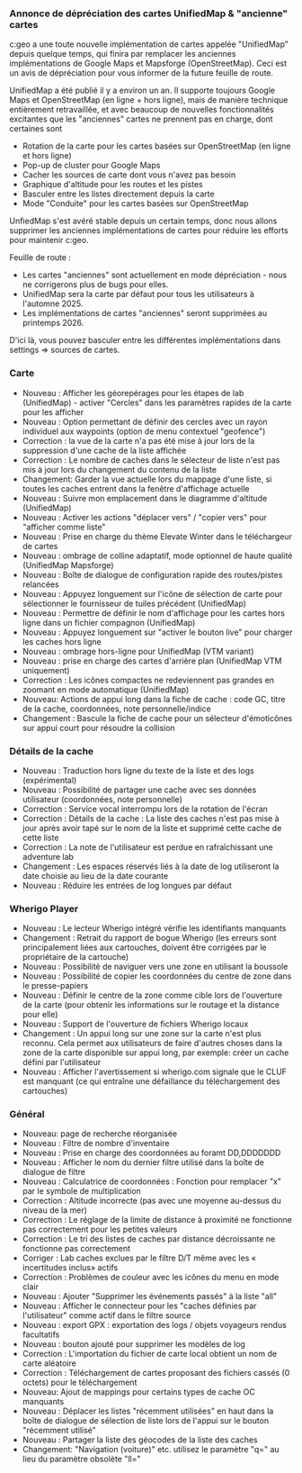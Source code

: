 ### Annonce de dépréciation des cartes UnifiedMap & "ancienne" cartes
c:geo a une toute nouvelle implémentation de cartes appelée "UnifiedMap" depuis quelque temps, qui finira par remplacer les anciennes implémentations de Google Maps et Mapsforge (OpenStreetMap). Ceci est un avis de dépréciation pour vous informer de la future feuille de route.

UnifiedMap a été publié il y a environ un an. Il supporte toujours Google Maps et OpenStreetMap (en ligne + hors ligne), mais de manière technique entièrement retravaillée, et avec beaucoup de nouvelles fonctionnalités excitantes que les "anciennes" cartes ne prennent pas en charge, dont certaines sont
- Rotation de la carte pour les cartes basées sur OpenStreetMap (en ligne et hors ligne)
- Pop-up de cluster pour Google Maps
- Cacher les sources de carte dont vous n'avez pas besoin
- Graphique d'altitude pour les routes et les pistes
- Basculer entre les listes directement depuis la carte
- Mode "Conduite" pour les cartes basées sur OpenStreetMap

UnfiedMap s'est avéré stable depuis un certain temps, donc nous allons supprimer les anciennes implémentations de cartes pour réduire les efforts pour maintenir c:geo.

Feuille de route :
- Les cartes "anciennes" sont actuellement en mode dépréciation - nous ne corrigerons plus de bugs pour elles.
- UnifiedMap sera la carte par défaut pour tous les utilisateurs à l'automne 2025.
- Les implémentations de cartes "anciennes" seront supprimées au printemps 2026.

D'ici là, vous pouvez basculer entre les différentes implémentations dans settings => sources de cartes.

### Carte
- Nouveau : Afficher les géorepérages pour les étapes de lab (UnifiedMap) - activer "Cercles" dans les paramètres rapides de la carte pour les afficher
- Nouveau : Option permettant de définir des cercles avec un rayon individuel aux waypoints (option de menu contextuel "geofence")
- Correction : la vue de la carte n'a pas été mise à jour lors de la suppression d'une cache de la liste affichée
- Correction : Le nombre de caches dans le sélecteur de liste n'est pas mis à jour lors du changement du contenu de la liste
- Changement: Garder la vue actuelle lors du mappage d'une liste, si toutes les caches entrent dans la fenêtre d'affichage actuelle
- Nouveau : Suivre mon emplacement dans le diagramme d'altitude (UnifiedMap)
- Nouveau : Activer les actions "déplacer vers" / "copier vers" pour "afficher comme liste"
- Nouveau : Prise en charge du thème Elevate Winter dans le téléchargeur de cartes
- Nouveau : ombrage de colline adaptatif, mode optionnel de haute qualité (UnifiedMap Mapsforge)
- Nouveau : Boîte de dialogue de configuration rapide des routes/pistes relancées
- Nouveau : Appuyez longuement sur l'icône de sélection de carte pour sélectionner le fournisseur de tuiles précédent (UnifiedMap)
- Nouveau : Permettre de définir le nom d'affichage pour les cartes hors ligne dans un fichier compagnon (UnifiedMap)
- Nouveau : Appuyez longuement sur "activer le bouton live" pour charger les caches hors ligne
- Nouveau : ombrage hors-ligne pour UnifiedMap (VTM variant)
- Nouveau : prise en charge des cartes d'arrière plan (UnifiedMap VTM uniquement)
- Correction : Les icônes compactes ne redeviennent pas grandes en zoomant en mode automatique (UnifiedMap)
- Nouveau: Actions de appui long dans la fiche de cache : code GC, titre de la cache, coordonnées, note personnelle/indice
- Changement : Bascule la fiche de cache pour un sélecteur d'émoticônes sur appui court pour résoudre la collision

### Détails de la cache
- Nouveau : Traduction hors ligne du texte de la liste et des logs (expérimental)
- Nouveau : Possibilité de partager une cache avec ses données utilisateur (coordonnées, note personnelle)
- Correction : Service vocal interrompu lors de la rotation de l'écran
- Correction : Détails de la cache : La liste des caches n'est pas mise à jour après avoir tapé sur le nom de la liste et supprimé cette cache de cette liste
- Correction : La note de l'utilisateur est perdue en rafraîchissant une adventure lab
- Changement : Les espaces réservés liés à la date de log utiliseront la date choisie au lieu de la date courante
- Nouveau : Réduire les entrées de log longues par défaut

### Wherigo Player
- Nouveau : Le lecteur Wherigo intégré vérifie les identifiants manquants
- Changement : Retrait du rapport de bogue Wherigo (les erreurs sont principalement liées aux cartouches, doivent être corrigées par le propriétaire de la cartouche)
- Nouveau : Possibilité de naviguer vers une zone en utilisant la boussole
- Nouveau : Possibilité de copier les coordonnées du centre de zone dans le presse-papiers
- Nouveau : Définir le centre de la zone comme cible lors de l'ouverture de la carte (pour obtenir les informations sur le routage et la distance pour elle)
- Nouveau : Support de l'ouverture de fichiers Wherigo locaux
- Changement : Un appui long sur une zone sur la carte n'est plus reconnu. Cela permet aux utilisateurs de faire d'autres choses dans la zone de la carte disponible sur appui long, par exemple: créer un cache défini par l'utilisateur
- Nouveau : Afficher l'avertissement si wherigo.com signale que le CLUF est manquant (ce qui entraîne une défaillance du téléchargement des cartouches)

### Général
- Nouveau: page de recherche réorganisée
- Nouveau : Filtre de nombre d'inventaire
- Nouveau : Prise en charge des coordonnées au foramt DD,DDDDDDD
- Nouveau : Afficher le nom du dernier filtre utilisé dans la boîte de dialogue de filtre
- Nouveau : Calculatrice de coordonnées : Fonction pour remplacer "x" par le symbole de multiplication
- Correction : Altitude incorrecte (pas avec une moyenne au-dessus du niveau de la mer)
- Correction : Le réglage de la limite de distance à proximité ne fonctionne pas correctement pour les petites valeurs
- Correction : Le tri des listes de caches par distance décroissante ne fonctionne pas correctement
- Corriger : Lab caches exclues par le filtre D/T même avec les « incertitudes inclus» actifs
- Correction : Problèmes de couleur avec les icônes du menu en mode clair
- Nouveau : Ajouter "Supprimer les événements passés" à la liste "all"
- Nouveau : Afficher le connecteur pour les "caches définies par l'utilisateur" comme actif dans le filtre source
- Nouveau : export GPX : exportation des logs / objets voyageurs rendus facultatifs
- Nouveau : bouton ajouté pour supprimer les modèles de log
- Correction : L'importation du fichier de carte local obtient un nom de carte aléatoire
- Correction : Téléchargement de cartes proposant des fichiers cassés (0 octets) pour le téléchargement
- Nouveau: Ajout de mappings pour certains types de cache OC manquants
- Nouveau : Déplacer les listes "récemment utilisées" en haut dans la boîte de dialogue de sélection de liste lors de l'appui sur le bouton "récemment utilisé"
- Nouveau : Partager la liste des géocodes de la liste des caches
- Changement: "Navigation (voiture)" etc. utilisez le paramètre "q=" au lieu du paramètre obsolète "ll="
